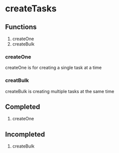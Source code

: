 # createTasks

## Functions

1. createOne
2. createBulk

### createOne

createOne is for creating a single task at a time

### creatBulk

createBulk is creating multiple tasks at the same time

## Completed

1. createOne

## Incompleted

1. createBulk

